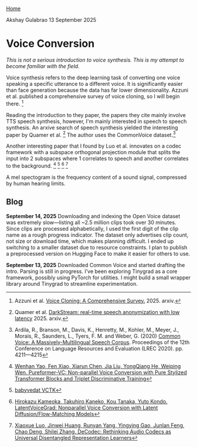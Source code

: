 [Home](./index.html)

Akshay Gulabrao 13 September 2025

# Voice Conversion

*This is not a serious introduction to voice synthesis. This is my attempt to become familiar with the field.*

Voice synthesis refers to the deep learning task of converting one voice speaking a specific utterance to a different voice. It is significantly easier than face generation because the data has far lower dimensionality. Azzuni et al. published a comprehensive survey of voice cloning, so I will begin there. [^1]

Reading the introduction to they paper, the papers they cite mainly involve TTS speech synthesis, however, I'm mainly interested in speech to speech synthesis. An arxive search of speech synthesis yielded the interesting paper by Quamer et al. [^2] The author uses the CommonVoice dataset.[^3]

Another interesting paper that I found by Luo et al. innovates on a codec framework with a subspace orthogonal projection module that splits the input into 2 subspaces where 1 correlates to speech and another correlates to the background. [^4] [^5] [^6] [^7]

A mel spectogram is the frequency content of a sound signal, compressed by human hearing limits. 


## Blog


**September 14, 2025**
Downloading and indexing the Open Voice dataset was extremely slow—listing all ~2.5 million clips took over 30 minutes. Since clips are processed alphabetically, I used the first digit of the clip name as a rough progress indicator. The dataset only advertises clip count, not size or download time, which makes planning difficult. I ended up switching to a smaller dataset due to resource constraints. I plan to publish a preprocessed version on Hugging Face to make it easier for others to use.

**September 13, 2025**
Downloaded Common Voice and started drafting the intro. Parsing is still in progress. I’ve been exploring Tinygrad as a core framework, possibly using PyTorch for utilities. I might build a small wrapper library around Tinygrad to streamline experimentation.

[^1]: Azzuni et al. [Voice Cloning: A Comprehensive Survey.](https://arxiv.org/pdf/2505.00579) 2025. arxiv. 
[^2]: Quamer et al. [DarkStream: real-time speech anonymization with low latency](https://arxiv.org/pdf/2509.04667) 2025. arxiv.
[^3]: Ardila, R., Branson, M., Davis, K., Henretty, M., Kohler, M., Meyer, J., Morais, R., Saunders, L., Tyers, F. M. and Weber, G. (2020) [Common Voice: A Massively-Multilingual Speech Corpus](https://arxiv.org/pdf/1912.06670). Proceedings of the 12th Conference on Language Resources and Evaluation (LREC 2020). pp. 4211—4215
[^4]: [Wenhan Yao, Fen Xiao, Xiarun Chen, Jia Liu, YongQiang He, Weiping Wen. Pureformer-VC: Non-parallel Voice Conversion with Pure Stylized Transformer Blocks and Triplet Discriminative Training](https://arxiv.org/pdf/2506.08348)
[^5]: [babyvedat VCTK](https://huggingface.co/datasets/badayvedat/VCTK)
[^6]: [Hirokazu Kameoka, Takuhiro Kaneko, Kou Tanaka, Yuto Kondo. LatentVoiceGrad: Nonparallel Voice Conversion with Latent Diffusion/Flow-Matching Models](https://arxiv.org/abs/2509.08379)
[^7]: [Xiaoxue Luo, Jinwei Huang, Runyan Yang, Yingying Gao, Junlan Feng, Chao Deng, Shilei Zhang. DeCodec: Rethinking Audio Codecs as Universal Disentangled Representation Learners](https://arxiv.org/pdf/2509.09201)
